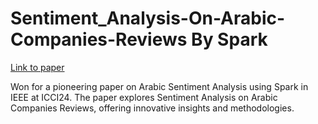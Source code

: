 # Sentiment_Analysis-On-Arabic-Companies-Reviews By Spark

[Link to paper](https://lnkd.in/dwwiSQWm)

Won for a pioneering paper on Arabic Sentiment Analysis using Spark in IEEE at ICCI24. The paper explores Sentiment Analysis on Arabic Companies Reviews, offering innovative insights and methodologies.
